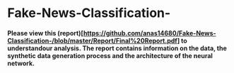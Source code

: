 # Fake-News-Classification-

#### Please view this (report)[https://github.com/anas14680/Fake-News-Classification-/blob/master/Report/Final%20Report.pdf] to understandour analysis. The report contains information on the data, the synthetic data generation process and the architecture of the neural network.


